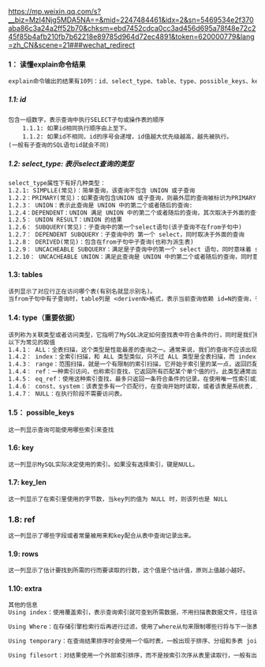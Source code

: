 <https://mp.weixin.qq.com/s?__biz=MzI4Njg5MDA5NA==&mid=2247484461&idx=2&sn=5469534e2f370aba86c3a24a2ff52b70&chksm=ebd7452cdca0cc3ad456d695a78f48e72c245f85b4afb210fb7b62218e89785d964d72ec4891&token=620000779&lang=zh_CN&scene=21###wechat_redirect> 

#### 1： 读懂explain命令结果

```tex
explain命令输出的结果有10列：id、select_type、table、type、possible_keys、key、key_len、ref、rows、Extra
```

##### 1.1:  id

```text
包含一组数字，表示查询中执行SELECT子句或操作表的顺序
	1.1.1: 如果id相同执行顺序由上至下。
	1.1.2: 如果id不相同，id的序号会递增，id值越大优先级越高，越先被执行。
(一般有子查询的SQL语句id就会不同)
```

##### 1.2:  select_type: 表示select查询的类型

```tex
select_type属性下有好几种类型：
1.2.1: SIMPLLE(常见)：简单查询，该查询不包含 UNION 或子查询
1.2.2：PRIMARY(常见)：如果查询包含UNION 或子查询，则最外层的查询被标识为PRIMARY
1.2.3： UNION：表示此查询是 UNION 中的第二个或者随后的查询:
1.2.4：DEPENDENT：UNION 满足 UNION 中的第二个或者随后的查询，其次取决于外面的查询
1.2.5： UNION RESULT：UNION 的结果
1.2.6： SUBQUERY(常见)：子查询中的第一个select语句(该子查询不在from子句中)
1.2.7： DEPENDENT SUBQUERY：子查询中的 第一个 select，同时取决于外面的查询
1.2.8： DERIVED(常见)：包含在from子句中子查询(也称为派生表)
1.2.9： UNCACHEABLE SUBQUERY：满足是子查询中的第一个 select 语句，同时意味着 select 中的某些特性阻止结果被缓存于一个 Item_cache 中
1.2.10： UNCACHEABLE UNION：满足此查询是 UNION 中的第二个或者随后的查询，同时意味着 select 中的某些特性阻止结果被缓存于一个 Item_cache 中
```

#### 1.3:  tables

```tex
该列显示了对应行正在访问哪个表(有别名就显示别名)。
当from子句中有子查询时，table列是 <derivenN>格式，表示当前查询依赖 id=N的查询，于是先执行 id=N 的查询
```

#### 1.4: type（重要依据）

```tex
该列称为关联类型或者访问类型，它指明了MySQL决定如何查找表中符合条件的行，同时是我们判断查询是否高效的重要依据。
以下为常见的取值
1.4.1： ALL：全表扫描，这个类型是性能最差的查询之一。通常来说，我们的查询不应该出现 ALL 类型，因为这样的查询，在数据量最大的情况下，对数据库的性能是巨大的灾难。
1.4.2： index：全索引扫描，和 ALL 类型类似，只不过 ALL 类型是全表扫描，而 index 类型是扫描全部的索引，主要优点是避免了排序，但是开销仍然非常大。如果在 Extra 列看到 Using index，说明正在使用覆盖索引，只扫描索引的数据，它比按索引次序全表扫描的开销要少很多。
1.4.3： range：范围扫描，就是一个有限制的索引扫描，它开始于索引里的某一点，返回匹配这个值域的行。这个类型通常出现在 =、&lt;&gt;、&gt;、&gt;=、<、<=、IS NULL、<=>、BETWEEN、IN() 的操作中，key 列显示使用了哪个索引，当 type 为该值时，则输出的 ref 列为 NULL，并且 key_len 列是此次查询中使用到的索引最长的那个。
1.4.4： ref：一种索引访问，也称索引查找，它返回所有匹配某个单个值的行。此类型通常出现在多表的 join 查询, 针对于非唯一或非主键索引, 或者是使用了最左前缀规则索引的查询。
1.4.5： eq_ref：使用这种索引查找，最多只返回一条符合条件的记录。在使用唯一性索引或主键查找时会出现该值，非常高效。
1.4.6： const、system：该表至多有一个匹配行，在查询开始时读取，或者该表是系统表，只有一行匹配。其中 const 用于在和 primary key 或 unique 索引中有固定值比较的情形。
1.4.7： NULL：在执行阶段不需要访问表。
```

#### 1.5： possible_keys

```tex
这一列显示查询可能使用哪些索引来查找
```

#### 1.6: key

```tex
这一列显示MySQL实际决定使用的索引。如果没有选择索引，键是NULL。
```

#### 1.7: key_len

```tex
这一列显示了在索引里使用的字节数，当key列的值为 NULL 时，则该列也是 NULL
```

### 1.8: ref

```tex
这一列显示了哪些字段或者常量被用来和key配合从表中查询记录出来。
```

#### 1.9: rows

```tex
这一列显示了估计要找到所需的行而要读取的行数，这个值是个估计值，原则上值越小越好。
```

#### 1.10: extra

```tex
其他的信息
Using index：使用覆盖索引，表示查询索引就可查到所需数据，不用扫描表数据文件，往往说明性能不错。

Using Where：在存储引擎检索行后再进行过滤，使用了where从句来限制哪些行将与下一张表匹配或者是返回给用户。

Using temporary：在查询结果排序时会使用一个临时表，一般出现于排序、分组和多表 join 的情况，查询效率不高，建议优化。

Using filesort：对结果使用一个外部索引排序，而不是按索引次序从表里读取行，一般有出现该值，都建议优化去掉，因为这样的查询 CPU 资源消耗大。
```

